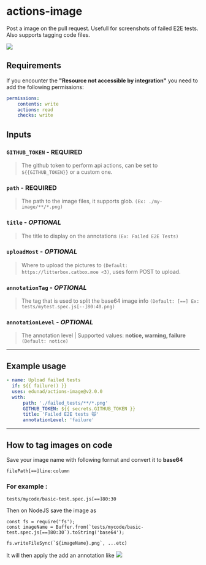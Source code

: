 # actions-image

Post a image on the pull request. Usefull for screenshots of failed E2E tests.
Also supports tagging code files.

![](https://i.rawr.dev/o2a05fQ8QM.png)

## Requirements

If you encounter the **"Resource not accessible by integration"** you need to add the following permissions:

```yml
permissions:
    contents: write
    actions: read
    checks: write
```

## Inputs

### `GITHUB_TOKEN` - **REQUIRED**

> The github token to perform api actions, can be set to `${{GITHUB_TOKEN}}` or a custom one.

### `path` - **REQUIRED**

> The path to the image files, it supports glob. `(Ex: ./my-image/**/*.png)`

### `title` - _OPTIONAL_

> The title to display on the annotations `(Ex: Failed E2E Tests)`

### `uploadHost` - _OPTIONAL_

> Where to upload the pictures to `(Default: https://litterbox.catbox.moe <3)`, uses form POST to upload.

### `annotationTag` - _OPTIONAL_

> The tag that is used to split the base64 image info `(Default: [==] Ex: tests/mytest.spec.js[--]80:40.png)`

### `annotationLevel` - _OPTIONAL_

> The annotation level | Supported values: **notice, warning, failure** `(Default: notice)`

---

## Example usage

```yaml
- name: Upload failed tests
  if: ${{ failure() }}
  uses: edunad/actions-image@v2.0.0
  with:
      path: './failed_tests/**/*.png'
      GITHUB_TOKEN: ${{ secrets.GITHUB_TOKEN }}
      title: 'Failed E2E tests 🙀'
      annotationLevel: 'failure'
```

---

## How to tag images on code

Save your image name with following format and convert it to **base64**

```
filePath[==]line:column
```

### For example :

```
tests/mycode/basic-test.spec.js[==]80:30
```

Then on NodeJS save the image as

```
const fs = require('fs');
const imageName = Buffer.from(`tests/mycode/basic-test.spec.js[==]80:30`).toString('base64');

fs.writeFileSync(`${imageName}.png`, ...etc)
```

It will then apply the add an annotation like
![](https://i.rawr.dev/hFBx1uRdRI.png)
